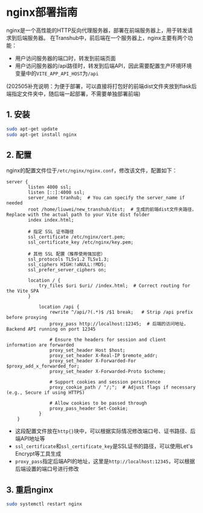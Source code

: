 # nginx部署指南
nginx是一个高性能的HTTP反向代理服务器，部署在前端服务器上，用于转发请求到后端服务器。
在Transhub中，前后端在一个服务器上，nginx主要有两个功能：  
- 用户访问服务器的端口时，转发到前端页面
- 用户访问服务器的/api路径时，转发到后端API，因此需要配置生产环境环境变量中的`VITE_APP_API_HOST`为`/api`

(202505补充说明：为便于部署，可以直接将打包好的前端dist文件夹放到flask后端指定文件夹中，随后端一起部署，不需要单独部署前端)

## 1. 安装
```bash
sudo apt-get update
sudo apt-get install nginx
```

## 2. 配置
nginx的配置文件位于`/etc/nginx/nginx.conf`，修改该文件，配置如下：
```nginx
server {
        listen 4000 ssl;
        listen [::]:4000 ssl;
        server_name tranhub;  # You can specify the server_name if needed
        root /home/liuwei/new_transhub/dist;  # 生成的前端dist文件夹路径，Replace with the actual path to your Vite dist folder
        index index.html;

        # 指定 SSL 证书路径
        ssl_certificate /etc/nginx/cert.pem;
        ssl_certificate_key /etc/nginx/key.pem;

        # 其他 SSL 配置（推荐使用强加密）
        ssl_protocols TLSv1.2 TLSv1.3;
        ssl_ciphers HIGH:!aNULL:!MD5;
        ssl_prefer_server_ciphers on;

        location / {
            try_files $uri $uri/ /index.html;  # Correct routing for the Vite SPA
        }

            location /api {
                rewrite ^/api/?(.*)$ /$1 break;   # Strip /api prefix before proxying
                proxy_pass http://localhost:12345;  # 后端的访问地址，Backend API running on port 12345

                # Ensure the headers for session and client information are forwarded
                proxy_set_header Host $host;
                proxy_set_header X-Real-IP $remote_addr;
                proxy_set_header X-Forwarded-For $proxy_add_x_forwarded_for;
                proxy_set_header X-Forwarded-Proto $scheme;

                # Support cookies and session persistence
                proxy_cookie_path / "/;";  # Adjust flags if necessary (e.g., Secure if using HTTPS)

                # Allow cookies to be passed through
                proxy_pass_header Set-Cookie;
            }
	}
```
- 这段配置文件放在`http{}`块中，可以根据实际情况修改端口号、证书路径、后端API地址等
- `ssl_certificate`和`ssl_certificate_key`是SSL证书的路径，可以使用Let's Encrypt等工具生成
- `proxy_pass`指定后端API的地址，这里是`http://localhost:12345`，可以根据后端设置的端口号进行修改
## 3. 重启nginx
```bash
sudo systemctl restart nginx
```

